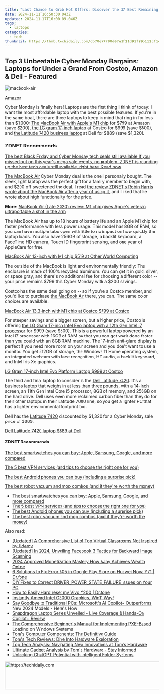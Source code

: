 ```yaml
---
title: "Last Chance to Grab Hot Offers: Discover the 37 Best Remaining Cyber Monday Bargains at Costco for Smart TVs, Laptops, Tablets – Update"
date: 2024-11-11T16:50:30.043Z
updated: 2024-11-17T16:00:09.046Z
tags:
  - laptops
categories:
  - tech
thumbnail: https://thmb.techidaily.com/cb70e57700d07e1f21d91f89b112cf1e7299f5606065c397aa28c9965f8c1a6d.jpg
---
```


## Top 3 Unbeatable Cyber Monday Bargains: Laptops for Under a Grand From Costco, Amazon & Dell - Featured

![macbook-air](https://www.zdnet.com/a/img/resize/c9c6fb900c48deaba99d4551fe229875700c8509/2022/11/28/7923203e-c043-4be7-b6f6-1f39d24a267c/macbook-air-m1.jpg?auto=webp&width=1280)

Amazon

Cyber Monday is finally here! Laptops are the first thing I think of today: I want the most affordable laptop with the best possible features. If you're in the same boat, there are three laptops to keep in mind that ring in for less than $1,000: [The MacBook Air with Apple's M1 chip](https://buy.geni.us/Proxy.ashx?TSID=368250&GR%5FURL=https%3A%2F%2Fwww.amazon.com%2FApple-MacBook-13-inch-256GB-Storage%2Fdp%2FB08N5LNQCX%3Ftag%3Dzd-buy-button-20%26ascsubtag%3D%5F%5FCOM%5FCLICK%5FID%5F%5F%7C19c9084f-cb05-4142-8369-a175374e1dfc%7Cdtp&dtb=1) for $799 at Amazon (save $200), [the LG gram 17-inch laptop](https://www.anrdoezrs.net/links/9041660/type/dlg/sid/zd-%5F%5FCOM%5FCLICK%5FID%5F%5F-dtp/https://www.costco.com/lg-gram-17%22-intel-evo-platform-laptop---12th-gen-intel-i7-1260p---2560-x-1600-display---windows-11.product.100971154.html) at Costco for $999 (save $500), and [the Latitude 7420 business laptop](https://shop-links.co/link/?exclusive=1&publisher_slug=itechdaily19598&url=https%3A%2F%2Fwww.anrdoezrs.net%2Flinks%2F9041660%2Ftype%2Fdlg%2Fsid%2Fzd-%255F%255FCOM%255FCLICK%255FID%255F%255F-dtp%2Fhttps%3A%2F%2Fdeals.dell.com%2Fen-us%2Fproductdetail%2Ffqnp) at Dell for $889 (save $1,320). 

### **ZDNET** Recommends

[The best Black Friday and Cyber Monday tech deals still available If you missed out on this year's mega sale events, no problem. ZDNET is rounding up the best tech deals still available, right here.  Read now](https://www.zdnet.com/collection/cyber-monday/)

[The MacBook Air](https://buy.geni.us/Proxy.ashx?TSID=368250&GR%5FURL=https%3A%2F%2Fwww.amazon.com%2FApple-MacBook-13-inch-256GB-Storage%2Fdp%2FB08N5LNQCX%3Ftag%3Dzd-buy-button-20%26ascsubtag%3D%5F%5FCOM%5FCLICK%5FID%5F%5F%7C19c9084f-cb05-4142-8369-a175374e1dfc%7Cdtp&dtb=1) Cyber Monday deal is the one I personally bought. The sleek, light laptop was the perfect gift for a family member to begin with, and $200 off sweetened the deal. I read [the review ZDNET's Robin Harris wrote about the MacBook Air after a year of using it,](https://www.zdnet.com/article/m1-macbook-air-long-term-review/) and I liked that he wrote about high functionality for the price. 

**More**: [MacBook Air (Late 2020) review: M1 chip gives Apple's veteran ultraportable a shot in the arm](https://www.zdnet.com/product/apple-macbook-air-late-2020/)

The MacBook Air has up to 18 hours of battery life and an Apple M1 chip for faster performance with less power usage. This model has 8GB of RAM, so you can have multiple tabs open with little to no impact on how quickly the laptop loads. You also have 256GB of storage, a backlit keyboard, a FaceTime HD camera, Touch ID fingerprint sensing, and one year of AppleCare for free. 

[MacBook Air 13-inch with M1 chip $519 at Other World Computing](https://www.dpbolvw.net/click-3586864-13737027?url=https%3A%2F%2Feshop.macsales.com%2Fconfigure-my-mac%2Fapple-macbook-air-apple-silicon-13-inch-late-2020%3Futm%5Fsource%3Daffiliate%26utm%5Fmedium%3Dshoppingengine%26utm%5Fcampaign%3Dcj&amp;sid=zd-%5F%5FCOM%5FCLICK%5FID%5F%5F-dtp)

The outside of the MacBook is light and environmentally friendly: The enclosure is made of 100% recycled aluminum. You can get it in gold, silver, or space gray, and there's no additional fee for choosing a different color -- your price remains $799 this Cyber Monday with a $200 savings.

Costco has the same deal going on -- so if you're a Costco member, and you'd like to purchase [the MacBook Air](https://www.anrdoezrs.net/links/9041660/type/dlg/sid/zd-%5F%5FCOM%5FCLICK%5FID%5F%5F-dtp/https://www.costco.com/macbook-air-13.3%22---apple-m1-chip-8-core-cpu%2c-7-core-gpu---8gb-memory---256gb-ssd-silver.product.100688289.html) there, you can. The same color choices are available.

[MacBook Air 13.3-inch with M1 chip at Costco $799 at Costco](https://www.anrdoezrs.net/links/9041660/type/dlg/sid/zd-%5F%5FCOM%5FCLICK%5FID%5F%5F-dtp/https://www.costco.com/macbook-air-13.3%22---apple-m1-chip-8-core-cpu%2c-7-core-gpu---8gb-memory---256gb-ssd-silver.product.100688289.html)

For steeper savings and a bigger screen, but a higher price, Costco is offering [the LG Gram 17-inch Intel Evo laptop with a 12th Gen Intel i7 processor](https://www.anrdoezrs.net/links/9041660/type/dlg/sid/zd-%5F%5FCOM%5FCLICK%5FID%5F%5F-dtp/https://www.costco.com/lg-gram-17%22-intel-evo-platform-laptop---12th-gen-intel-i7-1260p---2560-x-1600-display---windows-11.product.100971154.html) for $999 (save $500). This is a powerful laptop powered by an Intel i7 processor with 16GB of RAM so that you can get work done faster than you could with an 8GB RAM machine. The 17-inch anti-glare display is perfect if you need more room on your screen and you don't want to use a monitor. You get 512GB of storage, the Windows 11 Home operating system, an integrated webcam with face recognition, HD audio, a backlit keyboard, and Intel Iris Xe graphics.

[LG Gram 17-inch Intel Evo Platform Laptop $999 at Costco](https://www.anrdoezrs.net/links/9041660/type/dlg/sid/zd-%5F%5FCOM%5FCLICK%5FID%5F%5F-dtp/https://www.costco.com/lg-gram-17%22-intel-evo-platform-laptop---12th-gen-intel-i7-1260p---2560-x-1600-display---windows-11.product.100971154.html)

The third and final laptop to consider is the [Dell Latitude 7420](https://shop-links.co/link/?exclusive=1&publisher_slug=itechdaily19598&url=https%3A%2F%2Fwww.anrdoezrs.net%2Flinks%2F9041660%2Ftype%2Fdlg%2Fsid%2Fzd-%255F%255FCOM%255FCLICK%255FID%255F%255F-dtp%2Fhttps%3A%2F%2Fdeals.dell.com%2Fen-us%2Fproductdetail%2Ffqnp). It's a business laptop that weighs in at less than three pounds, with a 14-inch screen, an 11th Gen Intel Core i5 processor, 8GB of memory, and 256GB on the hard drive. Dell uses even more reclaimed carbon fiber than they do for their other laptops in their Latitude 7000 line, so you get a lighter PC that has a lighter environmental footprint too. 

Dell has the [Latitude 7420](https://shop-links.co/link/?exclusive=1&publisher_slug=itechdaily19598&url=https%3A%2F%2Fwww.anrdoezrs.net%2Flinks%2F9041660%2Ftype%2Fdlg%2Fsid%2Fzd-%255F%255FCOM%255FCLICK%255FID%255F%255F-dtp%2Fhttps%3A%2F%2Fdeals.dell.com%2Fen-us%2Fproductdetail%2Ffqnp) discounted by $1,320 for a Cyber Monday sale price of $889\. 

[Dell Latitude 7420 laptop $889 at Dell](https://shop-links.co/link/?exclusive=1&publisher_slug=itechdaily19598&url=https%3A%2F%2Fwww.anrdoezrs.net%2Flinks%2F9041660%2Ftype%2Fdlg%2Fsid%2Fzd-%255F%255FCOM%255FCLICK%255FID%255F%255F-dtp%2Fhttps%3A%2F%2Fdeals.dell.com%2Fen-us%2Fproductdetail%2Ffqnp)

#### **ZDNET** Recommends

[The best smartwatches you can buy: Apple, Samsung, Google, and more compared](https://www.zdnet.com/article/best-smartwatch/ "The best smartwatches you can buy: Apple, Samsung, Google, and more compared")

[The 5 best VPN services (and tips to choose the right one for you)](https://www.zdnet.com/article/best-vpn/ "The 5 best VPN services (and tips to choose the right one for you)")

[The best Android phones you can buy (including a surprise pick)](https://www.zdnet.com/article/best-android-phone/ "The best Android phones you can buy (including a surprise pick)")

[The best robot vacuum and mop combos (and if they're worth the money)](https://www.zdnet.com/article/best-robot-vacuum-mop/ "The best robot vacuum and mop combos (and if they're worth the money)")

* [The best smartwatches you can buy: Apple, Samsung, Google, and more compared](https://www.zdnet.com/article/best-smartwatch/ "The best smartwatches you can buy: Apple, Samsung, Google, and more compared")
* [The 5 best VPN services (and tips to choose the right one for you)](https://www.zdnet.com/article/best-vpn/ "The 5 best VPN services (and tips to choose the right one for you)")
* [The best Android phones you can buy (including a surprise pick)](https://www.zdnet.com/article/best-android-phone/ "The best Android phones you can buy (including a surprise pick)")
* [The best robot vacuum and mop combos (and if they're worth the money)](https://www.zdnet.com/article/best-robot-vacuum-mop/ "The best robot vacuum and mop combos (and if they're worth the money)")

<ins class="adsbygoogle"
     style="display:block"
     data-ad-format="autorelaxed"
     data-ad-client="ca-pub-7571918770474297"
     data-ad-slot="1223367746"></ins>

<ins class="adsbygoogle"
     style="display:block"
     data-ad-client="ca-pub-7571918770474297"
     data-ad-slot="8358498916"
     data-ad-format="auto"
     data-full-width-responsive="true"></ins>

<span class="atpl-alsoreadstyle">Also read:</span>
<div><ul>
<li><a href="https://screen-mirroring-recording.techidaily.com/updated-a-comprehensive-list-of-top-virtual-classrooms-not-inspired-by-udemy/"><u>[Updated] A Comprehensive List of Top Virtual Classrooms Not Inspired by Udemy</u></a></li>
<li><a href="https://facebook-video-content.techidaily.com/updated-in-2024-unveiling-facebook-3-tactics-for-backward-image-scanning/"><u>[Updated] In 2024, Unveiling Facebook 3 Tactics for Backward Image Scanning</u></a></li>
<li><a href="https://youtube-stream.techidaily.com/2024-approved-monetization-mastery-how-ajay-achieves-wealth-online/"><u>2024 Approved Monetization Mastery How AJay Achieves Wealth Online</u></a></li>
<li><a href="https://howto.techidaily.com/6-solutions-to-fix-error-505-in-google-play-store-on-huawei-nova-y71-drfone-by-drfone-fix-android-problems-fix-android-problems/"><u>6 Solutions to Fix Error 505 in Google Play Store on Huawei Nova Y71 | Dr.fone</u></a></li>
<li><a href="https://win-howtos.techidaily.com/diy-fixes-to-correct-driverpowerstatefailure-issues-on-your-pc/"><u>DIY Fixes to Correct DRIVER_POWER_STATE_FAILURE Issues on Your PC</u></a></li>
<li><a href="https://techidaily.com/how-to-easily-hard-reset-my-vivo-y200-drfone-by-drfone-reset-android-reset-android/"><u>How to Easily Hard reset my Vivo Y200 | Dr.fone</u></a></li>
<li><a href="https://network-issues.techidaily.com/1719974860747-instantly-amend-intel-g3000-graphics-win11-way/"><u>Instantly Amend Intel G3000 Graphics, Win11 Way!</u></a></li>
<li><a href="https://hardware-reviews.techidaily.com/say-goodbye-to-traditional-pcs-microsofts-ai-copilotplus-outperforms-new-2024-models-heres-how/"><u>Say Goodbye to Traditional PCs: Microsoft's AI Copilot+ Outperforms New 2024 Models - Here's How</u></a></li>
<li><a href="https://hardware-reviews.techidaily.com/snapdragon-laptop-series-unveiled-live-coverage-and-hands-on-copilotplus-review/"><u>Snapdragon Laptop Series Unveiled - Live Coverage & Hands-On Copilot+ Review</u></a></li>
<li><a href="https://win-news.techidaily.com/the-comprehensive-beginners-manual-for-implementing-pxe-based-loading-on-windows-systems/"><u>The Comprehensive Beginner's Manual for Implementing PXE-Based Loading on Windows Systems</u></a></li>
<li><a href="https://hardware-reviews.techidaily.com/toms-computer-components-the-definitive-guide/"><u>Tom's Computer Components: The Definitive Guide</u></a></li>
<li><a href="https://hardware-reviews.techidaily.com/toms-tech-reviews-dive-into-hardware-exploration/"><u>Tom's Tech Reviews: Dive Into Hardware Exploration</u></a></li>
<li><a href="https://hardware-reviews.techidaily.com/top-tech-analysis-navigating-new-innovations-at-toms-hardware/"><u>Top Tech Analysis: Navigating New Innovations at Tom's Hardware</u></a></li>
<li><a href="https://hardware-reviews.techidaily.com/ultimate-gadget-analysis-by-toms-hardware-stay-informed/"><u>Ultimate Gadget Analysis by Tom's Hardware - Stay Informed</u></a></li>
<li><a href="https://tech-haven.techidaily.com/unlocking-chatgpt-potential-with-intelligent-folder-systems/"><u>Unlocking ChatGPT Potential with Intelligent Folder Systems</u></a></li>
</ul></div>

<!-- affiliate ads begin -->
<a href="https://unicoeye.pxf.io/c/5597632/2148775/18498" target="_top" id="2148775">
  <img src="//a.impactradius-go.com/display-ad/18498-2148775" border="0" alt="https://techidaily.com" width="728" height="90"/>
</a>
<img height="0" width="0" src="https://unicoeye.pxf.io/i/5597632/2148775/18498" style="position:absolute;visibility:hidden;" border="0" />
<!-- affiliate ads end -->

